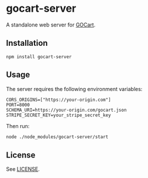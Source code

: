 # gocart-server

A standalone web server for [GOCart](https://github.com/kulado/gocart).

## Installation

```
npm install gocart-server
```

## Usage

The server requires the following environment variables:

```
CORS_ORIGINS=["https://your-origin.com"]
PORT=8000
SCHEMA_URI=https://your-origin.com/gocart.json
STRIPE_SECRET_KEY=your_stripe_secret_key
```

Then run:

```sh
node ./node_modules/gocart-server/start
```

## License

See [LICENSE](https://github.com/kulado/gocart/blob/master/LICENSE.md).
